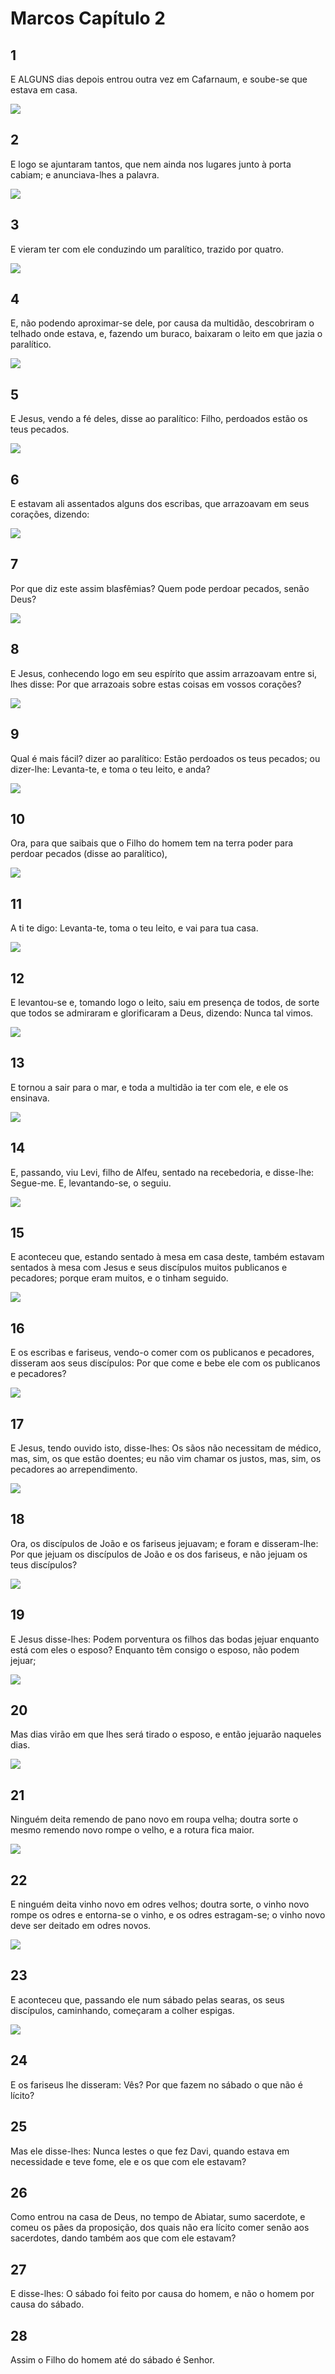 # Marcos Capítulo 2

## 1
E ALGUNS dias depois entrou outra vez em Cafarnaum, e soube-se que estava em casa.

![](../.img/Mc/02/1-0.jpg)

## 2
E logo se ajuntaram tantos, que nem ainda nos lugares junto à porta cabiam; e anunciava-lhes a palavra.

![](../.img/Mc/02/2-0.jpg)

## 3
E vieram ter com ele conduzindo um paralítico, trazido por quatro.

![](../.img/Mc/02/3-0.jpg)

## 4
E, não podendo aproximar-se dele, por causa da multidão, descobriram o telhado onde estava, e, fazendo um buraco, baixaram o leito em que jazia o paralítico.

![](../.img/Mc/02/4-0.jpg)

## 5
E Jesus, vendo a fé deles, disse ao paralítico: Filho, perdoados estão os teus pecados.

![](../.img/Mc/02/5-0.jpg)

## 6
E estavam ali assentados alguns dos escribas, que arrazoavam em seus corações, dizendo:

![](../.img/Mc/02/6-0.jpg)

## 7
Por que diz este assim blasfêmias? Quem pode perdoar pecados, senão Deus?

![](../.img/Mc/02/7-0.jpg)

## 8
E Jesus, conhecendo logo em seu espírito que assim arrazoavam entre si, lhes disse: Por que arrazoais sobre estas coisas em vossos corações?

![](../.img/Mc/02/8-0.jpg)

## 9
Qual é mais fácil? dizer ao paralítico: Estão perdoados os teus pecados; ou dizer-lhe: Levanta-te, e toma o teu leito, e anda?

![](../.img/Mc/02/9-0.jpg)

## 10
Ora, para que saibais que o Filho do homem tem na terra poder para perdoar pecados (disse ao paralítico),

![](../.img/Mc/02/10-0.jpg)

## 11
A ti te digo: Levanta-te, toma o teu leito, e vai para tua casa.

![](../.img/Mc/02/11-0.jpg)

## 12
E levantou-se e, tomando logo o leito, saiu em presença de todos, de sorte que todos se admiraram e glorificaram a Deus, dizendo: Nunca tal vimos.

![](../.img/Mc/02/12-0.jpg)

## 13
E tornou a sair para o mar, e toda a multidão ia ter com ele, e ele os ensinava.

![](../.img/Mc/02/13-0.jpg)

## 14
E, passando, viu Levi, filho de Alfeu, sentado na recebedoria, e disse-lhe: Segue-me. E, levantando-se, o seguiu.

![](../.img/Mc/02/14-0.jpg)

## 15
E aconteceu que, estando sentado à mesa em casa deste, também estavam sentados à mesa com Jesus e seus discípulos muitos publicanos e pecadores; porque eram muitos, e o tinham seguido.

![](../.img/Mc/02/15-0.jpg)

## 16
E os escribas e fariseus, vendo-o comer com os publicanos e pecadores, disseram aos seus discípulos: Por que come e bebe ele com os publicanos e pecadores?

![](../.img/Mc/02/16-0.jpg)

## 17
E Jesus, tendo ouvido isto, disse-lhes: Os sãos não necessitam de médico, mas, sim, os que estão doentes; eu não vim chamar os justos, mas, sim, os pecadores ao arrependimento.

![](../.img/Mc/02/17-0.jpg)

## 18
Ora, os discípulos de João e os fariseus jejuavam; e foram e disseram-lhe: Por que jejuam os discípulos de João e os dos fariseus, e não jejuam os teus discípulos?

![](../.img/Mc/02/18-0.jpg)

## 19
E Jesus disse-lhes: Podem porventura os filhos das bodas jejuar enquanto está com eles o esposo? Enquanto têm consigo o esposo, não podem jejuar;

![](../.img/Mc/02/19-0.jpg)

## 20
Mas dias virão em que lhes será tirado o esposo, e então jejuarão naqueles dias.

![](../.img/Mc/02/20-0.jpg)

## 21
Ninguém deita remendo de pano novo em roupa velha; doutra sorte o mesmo remendo novo rompe o velho, e a rotura fica maior.

![](../.img/Mc/02/21-0.jpg)

## 22
E ninguém deita vinho novo em odres velhos; doutra sorte, o vinho novo rompe os odres e entorna-se o vinho, e os odres estragam-se; o vinho novo deve ser deitado em odres novos.

![](../.img/Mc/02/22-0.jpg)

## 23
E aconteceu que, passando ele num sábado pelas searas, os seus discípulos, caminhando, começaram a colher espigas.

![](../.img/Mc/02/23-0.jpg)

## 24
E os fariseus lhe disseram: Vês? Por que fazem no sábado o que não é lícito?

## 25
Mas ele disse-lhes: Nunca lestes o que fez Davi, quando estava em necessidade e teve fome, ele e os que com ele estavam?

## 26
Como entrou na casa de Deus, no tempo de Abiatar, sumo sacerdote, e comeu os pães da proposição, dos quais não era lícito comer senão aos sacerdotes, dando também aos que com ele estavam?

## 27
E disse-lhes: O sábado foi feito por causa do homem, e não o homem por causa do sábado.

## 28
Assim o Filho do homem até do sábado é Senhor.

